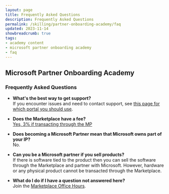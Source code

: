 ```yaml
---
layout: page
title: Frequently Asked Questions
description: Frequently Asked Questions
permalink: /skilling/partner-onboarding-academy/faq
updated: 2023-11-14
showbreadcrumb: true
tags: 
- academy content
- microsoft partner onboarding academy
- faq
---
```


## Microsoft Partner Onboarding Academy

### Frequently Asked Questions

- **What's the best way to get support?**<br>
If you encounter issues and need to contact support, see [this page for which portal you should use](https://learn.microsoft.com/en-us/partner-center/support-resource-options).

- **Does the Marketplace have a fee?**<br>
[Yes, 3% if transacting through the MP](https://learn.microsoft.com/en-us/partner-center/marketplace/marketplace-commercial-transaction-capabilities-and-considerations#commercial-marketplace-service-fees)

- **Does becoming a Microsoft Partner mean that Microsoft owns part of your IP?**<br>
No.

- **Can you be a Microsoft partner if you sell products?**<br>
 If there is software tied to the product then you can sell the software through the Marketplace and partner with Microsoft. However, hardware or any physical product cannot be transacted through the Marketplace.

- **What do I do if I have a question not answered here?**<br>
Join the [Marketplace Office Hours](https://microsoftcloudpartner.eventbuilder.com/MarketplaceOverviewandQAforPartners).